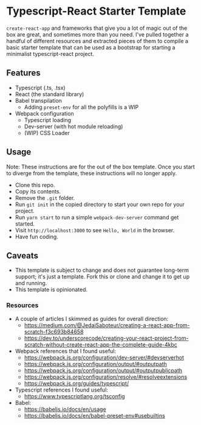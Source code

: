 # Typescript-React Starter Template

`create-react-app` and frameworks that give you a lot of magic out of the box are great, and sometimes more than you need. I've pulled together a handful of different resources and extracted pieces of them to compile a basic starter template that can be used as a bootstrap for starting a minimalist typescript-react project.

## Features
- Typescript (.ts, .tsx)
- React (the standard library)
- Babel transpilation
  - Adding `preset-env` for all the polyfills is a WIP
- Webpack configuration
  - Typescript loading
  - Dev-server (with hot module reloading)
  - (WIP) CSS Loader

## Usage
Note: These instructions are for the out of the box template. Once you start to diverge from the template, these instructions will no longer apply.

- Clone this repo.
- Copy its contents.
- Remove the `.git` folder.
- Run `git init` in the copied directory to start your own repo for your project.
- Run `yarn start` to run a simple `webpack-dev-server` command get started.
- Visit `http://localhost:3000` to see `Hello, World` in the browser.
- Have fun coding.

## Caveats
- This template is subject to change and does not guarantee long-term support; it's just a template. Fork this or clone and change it to get up and running.
- This template is opinionated.

### Resources
- A couple of articles I skimmed as guides for overall direction:
  - https://medium.com/@JedaiSaboteur/creating-a-react-app-from-scratch-f3c693b84658
  - https://dev.to/underscorecode/creating-your-react-project-from-scratch-without-create-react-app-the-complete-guide-4kbc
- Webpack references that I found useful:
  - https://webpack.js.org/configuration/dev-server/#devserverhot
  - https://webpack.js.org/configuration/output/#outputpath
  - https://webpack.js.org/configuration/output/#outputpublicpath
  - https://webpack.js.org/configuration/resolve/#resolveextensions
  - https://webpack.js.org/guides/typescript/
- Typescript references I found useful:
  - https://www.typescriptlang.org/tsconfig
- Babel:
  - https://babeljs.io/docs/en/usage
  - https://babeljs.io/docs/en/babel-preset-env#usebuiltins


